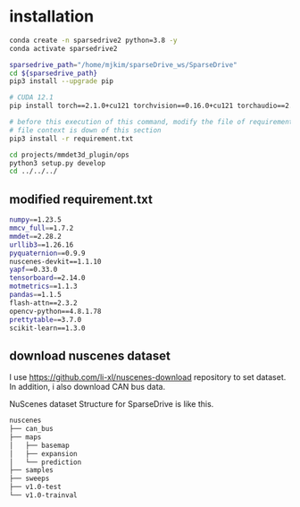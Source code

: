# installation

```bash
conda create -n sparsedrive2 python=3.8 -y
conda activate sparsedrive2

sparsedrive_path="/home/mjkim/sparseDrive_ws/SparseDrive"
cd ${sparsedrive_path}
pip3 install --upgrade pip

# CUDA 12.1
pip install torch==2.1.0+cu121 torchvision==0.16.0+cu121 torchaudio==2.1.0 --index-url https://download.pytorch.org/whl/cu121

# before this execution of this command, modify the file of requirement.txt
# file context is down of this section
pip3 install -r requirement.txt

cd projects/mmdet3d_plugin/ops
python3 setup.py develop
cd ../../../
```

## modified requirement.txt
  
```bash
numpy==1.23.5
mmcv_full==1.7.2
mmdet==2.28.2
urllib3==1.26.16
pyquaternion==0.9.9
nuscenes-devkit==1.1.10
yapf==0.33.0
tensorboard==2.14.0
motmetrics==1.1.3
pandas==1.1.5
flash-attn==2.3.2
opencv-python==4.8.1.78
prettytable==3.7.0
scikit-learn==1.3.0
```

## download nuscenes dataset

I use https://github.com/li-xl/nuscenes-download repository to set dataset.  
In addition, i also download CAN bus data.  

NuScenes dataset Structure for SparseDrive is like this.  

```bash
nuscenes
├── can_bus
├── maps
│   ├── basemap
│   ├── expansion
│   └── prediction
├── samples
├── sweeps
├── v1.0-test
└── v1.0-trainval
```

